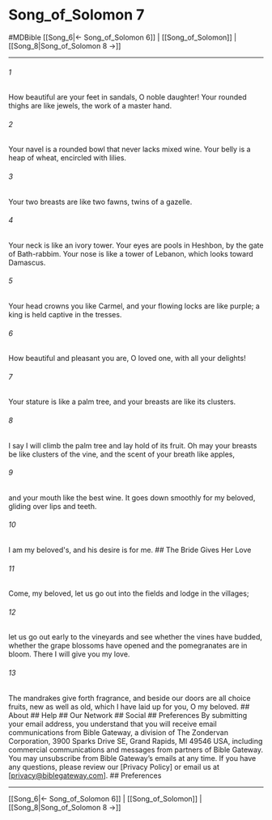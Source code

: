 # Song_of_Solomon 7
#MDBible
[[Song_6|← Song_of_Solomon 6]] | [[Song_of_Solomon]] | [[Song_8|Song_of_Solomon 8 →]]

***






###### 1 


How beautiful are your feet in sandals, O noble daughter! Your rounded thighs are like jewels, the work of a master hand. 





###### 2 


Your navel is a rounded bowl that never lacks mixed wine. Your belly is a heap of wheat, encircled with lilies. 





###### 3 


Your two breasts are like two fawns, twins of a gazelle. 





###### 4 


Your neck is like an ivory tower. Your eyes are pools in Heshbon, by the gate of Bath-rabbim. Your nose is like a tower of Lebanon, which looks toward Damascus. 





###### 5 


Your head crowns you like Carmel, and your flowing locks are like purple; a king is held captive in the tresses. 





###### 6 


How beautiful and pleasant you are, O loved one, with all your delights! 





###### 7 


Your stature is like a palm tree, and your breasts are like its clusters. 





###### 8 


I say I will climb the palm tree and lay hold of its fruit. Oh may your breasts be like clusters of the vine, and the scent of your breath like apples, 





###### 9 


and your mouth like the best wine. It goes down smoothly for my beloved, gliding over lips and teeth. 





###### 10 


I am my beloved's, and his desire is for me. ## The Bride Gives Her Love 





###### 11 


Come, my beloved, let us go out into the fields and lodge in the villages; 





###### 12 


let us go out early to the vineyards and see whether the vines have budded, whether the grape blossoms have opened and the pomegranates are in bloom. There I will give you my love. 





###### 13 


The mandrakes give forth fragrance, and beside our doors are all choice fruits, new as well as old, which I have laid up for you, O my beloved. ## About ## Help ## Our Network ## Social ## Preferences By submitting your email address, you understand that you will receive email communications from Bible Gateway, a division of The Zondervan Corporation, 3900 Sparks Drive SE, Grand Rapids, MI 49546 USA, including commercial communications and messages from partners of Bible Gateway. You may unsubscribe from Bible Gateway&rsquo;s emails at any time. If you have any questions, please review our [Privacy Policy] or email us at [privacy@biblegateway.com]. ## Preferences

***

[[Song_6|← Song_of_Solomon 6]] | [[Song_of_Solomon]] | [[Song_8|Song_of_Solomon 8 →]]
